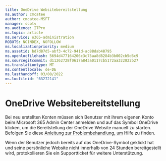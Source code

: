 ```yaml
---
title: OneDrive Websitebereitstellung
ms.author: cmcatee
author: cmcatee-MSFT
manager: scotv
ms.audience: ITPro
ms.topic: article
ms.service: o365-administration
ROBOTS: NOINDEX, NOFOLLOW
ms.localizationpriority: medium
ms.assetid: bd7d87d5-abf3-4c72-941d-ac88dab48795
ms.openlocfilehash: 5694d477164206c3c75aa8d8284b3b002cb5d6c9
ms.sourcegitcommit: d11262728f0617a843a0117cb5172aa322022b27
ms.translationtype: MT
ms.contentlocale: de-DE
ms.lasthandoff: 03/08/2022
ms.locfileid: "63272141"
---
```

# <a name="onedrive-site-provisioning"></a>OneDrive Websitebereitstellung

Bei neu erstellten Konten müssen sich Benutzer mit ihrem eigenen Konto beim Microsoft 365 Admin Center anmelden und auf das Symbol OneDrive klicken, um die Bereitstellung der OneDrive Website manuell zu starten.
Befolgen Sie diese [Anleitung zur Problembehandlung, um](https://docs.microsoft.com/sharepoint/support/sites/troubleshooting-guide-for-sites-stopped-at-provisioning) Hilfe zu finden.

Wenn der Benutzer jedoch bereits auf das OneDrive-Symbol geklickt hat und seine persönliche Website nicht innerhalb von 24 Stunden bereitgestellt wird, protokollieren Sie ein Supportticket für weitere Unterstützung.

